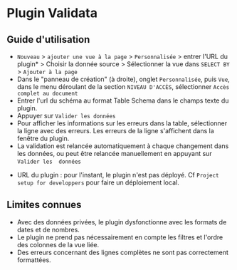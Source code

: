 # Plugin Validata

## Guide d'utilisation

- `Nouveau` > `ajouter une vue à la page` > `Personnalisée` > entrer l'URL du 
  plugin* > Choisir la donnée source > Sélectionner la vue dans `SELECT BY` > 
  `Ajouter à la page`
- Dans le "panneau de création" (à droite), onglet `Personnalisée`, puis 
  `Vue`, dans le menu déroulant de la section `NIVEAU D'ACCÈS`, sélectionner 
  `Accès complet au document`
- Entrer l'url du schéma au format Table Schema dans le champs texte du 
  plugin.
- Appuyer sur `Valider les données` 
- Pour afficher les informations sur les erreurs dans la table, sélectionner 
  la ligne avec des erreurs. Les erreurs de la ligne s'affichent dans la 
  fenêtre du plugin. 
- La validation est relancée automatiquement à chaque changement dans les 
  données, ou peut être relancée manuellement en appuyant sur `Valider les 
  données`

* URL du plugin : pour l'instant, le plugin n'est pas déployé. Cf `Project 
  setup for developpers` pour faire un déploiement local.

## Limites connues 

- Avec des données privées, le plugin dysfonctionne avec les formats de dates 
  et de nombres.
- Le plugin ne prend pas nécessairement en compte les filtres et l'ordre des 
  colonnes de la vue liée.
- Des erreurs concernant des lignes complètes ne sont pas correctement 
  formattées. 

